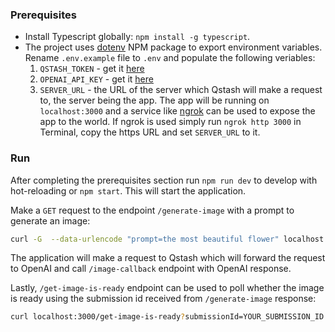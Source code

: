 ### Prerequisites
- Install Typescript globally: `npm install -g typescript`.
- The project uses [dotenv](https://www.npmjs.com/package/dotenv) NPM package to export environment variables. Rename `.env.example` file to `.env` and populate the following veriables:
    1. `QSTASH_TOKEN` - get it [here](https://docs.upstash.com/qstash#2-get-your-token)
    2. `OPENAI_API_KEY` - get it [here](https://platform.openai.com/account/api-keys)
    3. `SERVER_URL` - the URL of the server which Qstash will make a request to, the server being the app. The app will be running on `localhost:3000` and a service like [ngrok](https://ngrok.com) can be used to expose the app to the world. If ngrok is used simply run `ngrok http 3000` in Terminal, copy the https URL and set `SERVER_URL` to it.

### Run
After completing the prerequisites section run `npm run dev` to develop with hot-reloading or `npm start`. This will start the application.

Make a `GET` request to the endpoint `/generate-image` with a prompt to generate an image:
```bash
curl -G  --data-urlencode "prompt=the most beautiful flower" localhost:3000/generate-image
```

The application will make a request to Qstash which will forward the request to OpenAI and call `/image-callback` endpoint with OpenAI response.

Lastly, `/get-image-is-ready` endpoint can be used to poll whether the image is ready using the submission id received from `/generate-image` response:
```bash
curl localhost:3000/get-image-is-ready?submissionId=YOUR_SUBMISSION_ID
```